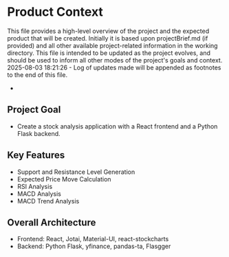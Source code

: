 # Product Context

This file provides a high-level overview of the project and the expected product that will be created. Initially it is based upon projectBrief.md (if provided) and all other available project-related information in the working directory. This file is intended to be updated as the project evolves, and should be used to inform all other modes of the project's goals and context.
2025-08-03 18:21:26 - Log of updates made will be appended as footnotes to the end of this file.

*

## Project Goal

*   Create a stock analysis application with a React frontend and a Python Flask backend.

## Key Features

*   Support and Resistance Level Generation
*   Expected Price Move Calculation
*   RSI Analysis
*   MACD Analysis
*   MACD Trend Analysis

## Overall Architecture

*   Frontend: React, Jotai, Material-UI, react-stockcharts
*   Backend: Python Flask, yfinance, pandas-ta, Flasgger